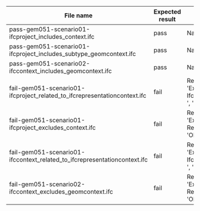 

| File name | Expected result | Description |
| --- | --- | --- |
| pass-gem051-scenario01-ifcproject\_includes\_context.ifc | pass | NaN |
| pass-gem051-scenario01-ifcproject\_includes\_subtype\_geomcontext.ifc | pass | NaN |
| pass-gem051-scenario02-ifccontext\_includes\_geomcontext.ifc | pass | NaN |
| fail-gem051-scenario01-ifcproject\_related\_to\_ifcrepresentationcontext.ifc | fail | Result 1: {'Instance\_id': '', 'Expected': ' entity : IfcGeometricRepresentationContext ', 'Observed': ' value : () '} |
| fail-gem051-scenario01-ifcproject\_excludes\_context.ifc | fail | Result 1: {'Instance\_id': '', 'Expected': ' value : Its attribute RepresentationContexts ', 'Observed': ' value : Nonexistent '} |
| fail-gem051-scenario01-ifccontext\_related\_to\_ifcrepresentationcontext.ifc | fail | Result 1: {'Instance\_id': '', 'Expected': ' entity : IfcGeometricRepresentationContext ', 'Observed': ' value : () '} |
| fail-gem051-scenario02-ifccontext\_excludes\_geomcontext.ifc | fail | Result 1: {'Instance\_id': '', 'Expected': ' value : Its attribute RepresentationContexts ', 'Observed': ' value : Nonexistent '} |

